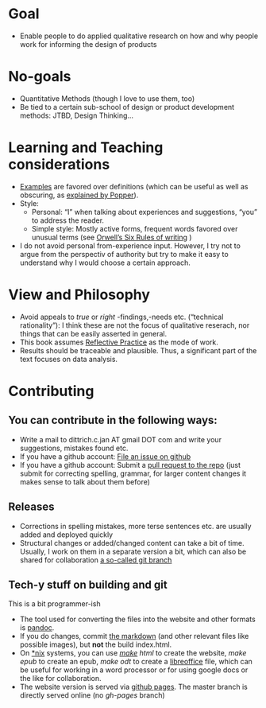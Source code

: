 
# Goal 

* Enable people to do applied qualitative research on how and why people work for informing the design of products


# No-goals

* Quantitative Methods (though I love to use them, too)
* Be tied to a certain sub-school of design or product development methods: JTBD, Design Thinking…

# Learning and Teaching considerations

* [Examples](https://en.wikipedia.org/wiki/Worked-example_effect) are favored over definitions (which can be useful as well as obscuring, as [explained by Popper](http://www.criticalrationalism.net/2010/07/19/essentialism/)).
* Style:
    * Personal: “I” when talking about experiences and suggestions, “you” to address the reader.
    * Simple style: Mostly active forms, frequent words favored over unusual terms (see [Orwell’s Six Rules of writing](https://en.wikipedia.org/wiki/Politics_and_the_English_Language#Remedy_of_Six_Rules) )
* I do not avoid personal from-experience input. However, I try not to argue from the perspectiv of authority but try  to make it easy to understand why I would choose a certain approach.

# View and Philosophy

* Avoid appeals to *true* or *right* -findings,-needs  etc. (“technical rationality”): I think these are not the focus of qualitative reserach, nor things that can be easily asserted in general.
* This book assumes [Reflective Practice](https://en.wikipedia.org/wiki/Reflective_practice) as the mode of work.
* Results should be traceable and plausible. Thus, a significant part of the text focuses on data analysis.



# Contributing

## You can contribute in the following ways:

* Write a mail to dittrich.c.jan AT gmail DOT com and write your suggestions, mistakes found etc.
* If you have a github account: [File an issue on github](https://github.com/jdittrich/userNeedResearchBook/issues)
* If you have a github account: Submit a [pull request to the repo](https://github.com/jdittrich/userNeedResearchBook) (just submit for correcting spelling, grammar, for larger content changes it makes sense to talk about them before)

## Releases

* Corrections in spelling mistakes, more terse sentences etc. are usually added and deployed quickly
* Structural changes or added/changed content can take a bit of time. Usually, I work on them in a separate version a bit, which can also be shared for collaboration [a so-called git branch](https://git-scm.com/book/en/v2/Git-Branching-Basic-Branching-and-Merging) 

## Tech-y stuff on building and git

This is a bit programmer-ish

* The tool used for converting the files into the website and other formats is [pandoc](http://johnmacfarlane.net/pandoc/).
* If you do changes, commit [the markdown](https://github.com/jdittrich/userNeedResearchBook/tree/gh-pages/text) (and other relevant files like possible images), but **not** the build index.html.
* On [\*nix](https://en.wikipedia.org/wiki/*nix) systems, you can use *[make](https://en.wikipedia.org/wiki/Make_(software)) html* to create the website, *make epub* to create an epub, *make odt* to create a [libreoffice](http://www.libreoffice.org/) file, which can be useful for working in a word processor or for using google docs or the like for collaboration.
* The website version is served via [github pages](https://pages.github.com/). The master branch is directly served online (no  *gh-pages* branch)
